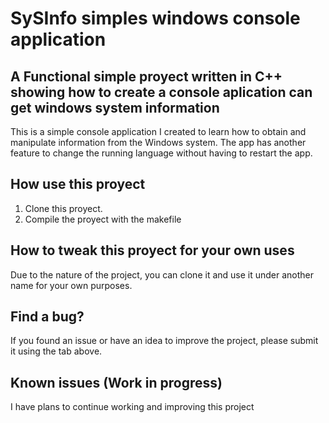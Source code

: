 # SySInfo simples windows console application 

## A Functional simple proyect written in C++ showing how to create a console aplication can get windows system information

This is a simple console application I created to learn how to obtain and manipulate information from the Windows system.
The app has another feature to change the running language without having to restart the app.

## How use this proyect
1. Clone this proyect.
2. Compile the proyect with the makefile

## How to tweak this proyect for your own uses
Due to the nature of the project, you can clone it and use it under another name for your own purposes.

## Find a bug?
If you found an issue or have an idea to improve the project, please submit it using the tab above.

## Known issues (Work in progress)
I have plans to continue working and improving this project

